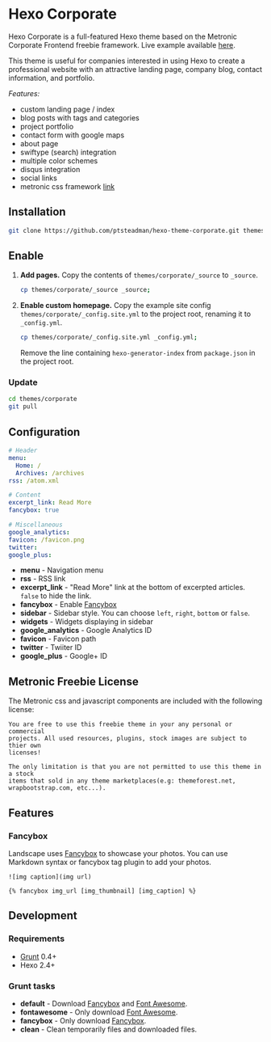 # Hexo Corporate

Hexo Corporate is a full-featured Hexo theme based on the Metronic Corporate
Frontend freebie framework.  Live example available
[here](http://hexotest.computerlab.io).

This theme is useful for companies interested in using Hexo to create a
professional website with an attractive landing page, company blog, contact
information, and portfolio.  

*Features:*

- custom landing page / index 
- blog posts with tags and categories
- project portfolio
- contact form with google maps
- about page
- swiftype (search) integration
- multiple color schemes
- disqus integration
- social links
- metronic css framework
  [link](http://keenthemes.com/multi-purpose-corporate-frontend-themefreebie-corporate-frontend-theme/)


## Installation

``` bash
git clone https://github.com/ptsteadman/hexo-theme-corporate.git themes/corporate;
```

## Enable

1. **Add pages.** 
	Copy the contents of `themes/corporate/_source` to `_source`. 

	```bash
	cp themes/corporate/_source _source;
	```

2. **Enable custom homepage.**
	Copy the example site config `themes/corporate/_config.site.yml` to the project root, 
	renaming it to `_config.yml`.

	```bash
	cp themes/corporate/_config.site.yml _config.yml;
	```

	Remove the line containing `hexo-generator-index` from `package.json` in the
	project root.

### Update

``` bash
cd themes/corporate
git pull
```

## Configuration

``` yml
# Header
menu:
  Home: /
  Archives: /archives
rss: /atom.xml

# Content
excerpt_link: Read More
fancybox: true

# Miscellaneous
google_analytics:
favicon: /favicon.png
twitter:
google_plus:
```

- **menu** - Navigation menu
- **rss** - RSS link
- **excerpt_link** - "Read More" link at the bottom of excerpted articles. `false` to hide the link.
- **fancybox** - Enable [Fancybox]
- **sidebar** - Sidebar style. You can choose `left`, `right`, `bottom` or `false`.
- **widgets** - Widgets displaying in sidebar
- **google_analytics** - Google Analytics ID
- **favicon** - Favicon path
- **twitter** - Twiiter ID
- **google_plus** - Google+ ID

## Metronic Freebie License

The Metronic css and javascript components are included with the following
license:

```
You are free to use this freebie theme in your any personal or commercial
projects. All used resources, plugins, stock images are subject to thier own
licenses!

The only limitation is that you are not permitted to use this theme in a stock
items that sold in any theme marketplaces(e.g: themeforest.net,
wrapbootstrap.com, etc...).
```

## Features

### Fancybox

Landscape uses [Fancybox] to showcase your photos. You can use Markdown syntax or fancybox tag plugin to add your photos.

```
![img caption](img url)

{% fancybox img_url [img_thumbnail] [img_caption] %}
```


## Development

### Requirements

- [Grunt] 0.4+
- Hexo 2.4+

### Grunt tasks

- **default** - Download [Fancybox] and [Font Awesome].
- **fontawesome** - Only download [Font Awesome].
- **fancybox** - Only download [Fancybox].
- **clean** - Clean temporarily files and downloaded files.

[Hexo]: http://zespia.tw/hexo/
[Fancybox]: http://fancyapps.com/fancybox/
[Font Awesome]: http://fontawesome.io/
[Grunt]: http://gruntjs.com/
